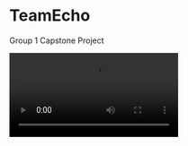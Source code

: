 # TeamEcho
Group 1 Capstone Project

![Screenshot of emulator device](/screenshots/demo-3.mp4?raw=true "Demo 3")

